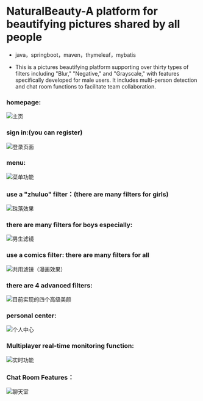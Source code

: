 # NaturalBeauty-A platform for beautifying pictures shared by all people
- java，springboot，maven，thymeleaf，mybatis

- This is a pictures beautifying platform supporting over thirty types of filters including "Blur," "Negative," and "Grayscale," with features specifically developed for male users. It includes multi-person detection and chat room functions to facilitate team collaboration.

### homepage:

![主页](https://github.com/BeiwenZhang/NaturalBeauty-A-platform-for-beautifying-pictures-shared-by-all-people/assets/109596955/0165c23a-93c0-471a-a4de-6af07a7fc764)

### sign in:(you can register)

![登录页面](https://github.com/BeiwenZhang/NaturalBeauty-A-platform-for-beautifying-pictures-shared-by-all-people/assets/109596955/3491b9cc-2f2b-46d5-ae56-822fd651975a)

### menu:

![菜单功能](https://github.com/BeiwenZhang/NaturalBeauty-A-platform-for-beautifying-pictures-shared-by-all-people/assets/109596955/c4b29de9-8fb0-4986-a200-c38a612d9991)

### use a "zhuluo" filter：(there are many filters for girls)

![珠落效果](https://github.com/BeiwenZhang/NaturalBeauty-A-platform-for-beautifying-pictures-shared-by-all-people/assets/109596955/e020ed84-b045-420c-9369-2a89fc030e7d)

### there are many filters for boys especially:

![男生滤镜](https://github.com/BeiwenZhang/NaturalBeauty-A-platform-for-beautifying-pictures-shared-by-all-people/assets/109596955/95459cf9-3dc8-4c86-9905-cf4f6e5550ec)

### use a comics filter: there are many filters for all

![共用滤镜（漫画效果）](https://github.com/BeiwenZhang/NaturalBeauty-A-platform-for-beautifying-pictures-shared-by-all-people/assets/109596955/bfb5d71f-abc6-4998-b043-23fac2aefd01)

### there are 4 advanced filters:

![目前实现的四个高级美颜](https://github.com/BeiwenZhang/NaturalBeauty-A-platform-for-beautifying-pictures-shared-by-all-people/assets/109596955/c0cc4f3d-f7aa-415b-8095-6f7c7dddebaf)

### personal center:

![个人中心](https://github.com/BeiwenZhang/NaturalBeauty-A-platform-for-beautifying-pictures-shared-by-all-people/assets/109596955/ea9702c9-bc6d-44ac-8848-2117c66c6f45)

### Multiplayer real-time monitoring function:

![实时功能](https://github.com/BeiwenZhang/NaturalBeauty-A-platform-for-beautifying-pictures-shared-by-all-people/assets/109596955/b293cbae-e2af-4400-a412-c52f60c01ed4)

### Chat Room Features：

![聊天室](https://github.com/BeiwenZhang/NaturalBeauty-A-platform-for-beautifying-pictures-shared-by-all-people/assets/109596955/19e285e6-2fc1-4572-accc-62b13000e7ec)




